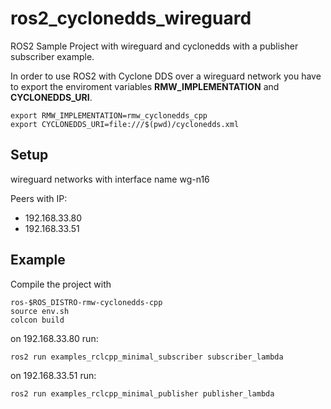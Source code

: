 # ros2_cyclonedds_wireguard
ROS2 Sample Project with wireguard and cyclonedds with a publisher subscriber example.

In order to use ROS2 with Cyclone DDS over a  wireguard network you have to export the enviroment variables **RMW_IMPLEMENTATION** and **CYCLONEDDS_URI**. 

```
export RMW_IMPLEMENTATION=rmw_cyclonedds_cpp
export CYCLONEDDS_URI=file:///$(pwd)/cyclonedds.xml 
```

## Setup
wireguard networks with interface name wg-n16 

Peers with IP:
- 192.168.33.80
- 192.168.33.51


## Example
Compile the project with

```
ros-$ROS_DISTRO-rmw-cyclonedds-cpp
source env.sh
colcon build
```

on 192.168.33.80 run:
```
ros2 run examples_rclcpp_minimal_subscriber subscriber_lambda
```


on 192.168.33.51 run:
```
ros2 run examples_rclcpp_minimal_publisher publisher_lambda
```
